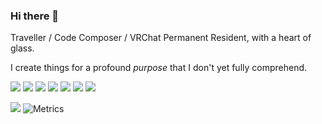 ### Hi there 👋

Traveller / Code Composer / VRChat Permanent Resident, with a heart of glass.

I create things for a profound *purpose* that I don't yet fully comprehend.

![](https://img.shields.io/badge/NixOS-5277C3?logo=nixos&logoColor=white)
![](https://img.shields.io/badge/NeoVim-%2357A143.svg?logo=neovim&logoColor=white)
![](https://img.shields.io/badge/TypeScript-007ACC?logo=typescript&logoColor=white)
![](https://img.shields.io/badge/React-20232A?logo=react&logoColor=61DAFB)
![](https://img.shields.io/badge/Node.js-339933?logo=nodedotjs&logoColor=white)
![](https://img.shields.io/badge/matrix-000000?logo=Matrix&logoColor=white)
![](https://img.shields.io/badge/VRChat-07242b?logo=VRChat&logoColor=white)

![](https://stats.amono.me/api?username=AsterisMono&theme=transparent&hide_border=true)
![Metrics](https://metrics.lecoq.io/AsterisMono?template=classic&base.header=0&base.activity=0&base.community=0&base.repositories=0&base.metadata=0&languages=1&notable=1&base=header%2C%20activity%2C%20community%2C%20repositories%2C%20metadata&base.indepth=false&base.hireable=false&base.skip=false&languages=false&languages.limit=8&languages.threshold=0%25&languages.other=false&languages.colors=github&languages.sections=most-used&languages.indepth=false&languages.analysis.timeout=15&languages.analysis.timeout.repositories=7.5&languages.categories=markup%2C%20programming&languages.recent.categories=markup%2C%20programming&languages.recent.load=300&languages.recent.days=14&notable=false&notable.from=organization&notable.repositories=true&notable.indepth=false&notable.types=commit&notable.self=false&config.timezone=Asia%2FShanghai)

